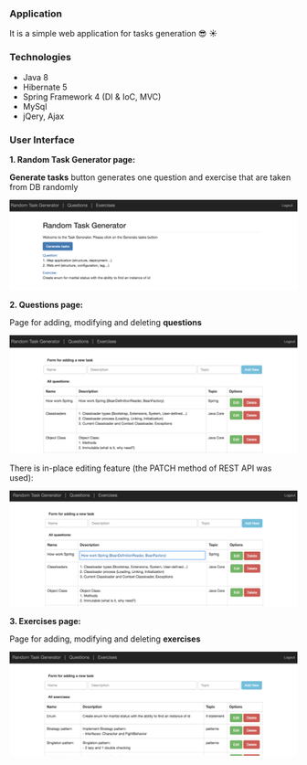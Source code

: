 ### Application
It is a simple web application for tasks generation :sunglasses: :sunny: 

### Technologies
- Java 8
- Hibernate 5
- Spring Framework  4 (DI & IoC, MVC)
- MySql
- jQery, Ajax

### User Interface

**1. Random Task Generator page:**

   **Generate tasks** button generates one question and exercise that are taken from DB randomly 

   <img src="https://github.com/vadimshavlovski/task_generator/blob/master/src/main/webapp/resources/images/task_generator.png" width="700">


**2. Questions page:**

   Page for adding, modifying and deleting **questions**
    
   <img src="https://github.com/vadimshavlovski/task_generator/blob/master/src/main/webapp/resources/images/questions.png" width="700">
   
   There is in-place editing feature (the PATCH method of REST API was used):
   
   <img src="https://github.com/vadimshavlovski/task_generator/blob/master/src/main/webapp/resources/images/in_place_editing.png" width="700">
   
 
 **3. Exercises page:**
 
   Page for adding, modifying and deleting **exercises**
    
   <img src="https://github.com/vadimshavlovski/task_generator/blob/master/src/main/webapp/resources/images/exercises.png" width="700">
